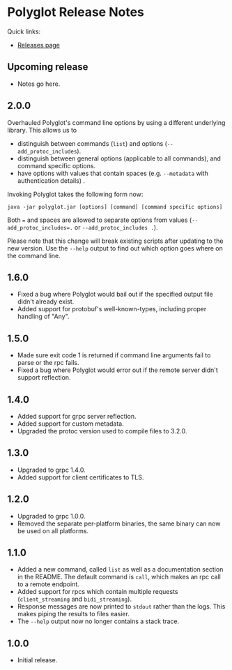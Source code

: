 # Polyglot Release Notes

Quick links:

* [Releases page](https://github.com/dinowernli/polyglot/releases)

## Upcoming release

* Notes go here.

## 2.0.0

 Overhauled Polyglot's command line options by using a different underlying library. This allows us to
* distinguish between commands (`list`) and options (`--add_protoc_includes`).
* distinguish between general options (applicable to all commands), and command specific options.
* have options with values that contain spaces (e.g. `--metadata` with authentication details) .

Invoking Polyglot takes the following form now:

`java -jar polyglot.jar [options] [command] [command specific options]`

Both `=` and spaces are allowed to separate options from values (`--add_protoc_includes=.` or `--add_protoc_includes .`).

Please note that this change will break existing scripts after updating to the new version. Use the `--help` output to find out which option goes where on the command line.

## 1.6.0

* Fixed a bug where Polyglot would bail out if the specified output file didn't already exist.
* Added support for protobuf's well-known-types, including proper handling of "Any".

## 1.5.0

* Made sure exit code 1 is returned if command line arguments fail to parse or the rpc fails.
* Fixed a bug where Polyglot would error out if the remote server didn't support reflection.

## 1.4.0

* Added support for grpc server reflection.
* Added support for custom metadata.
* Upgraded the protoc version used to compile files to 3.2.0.

## 1.3.0

* Upgraded to grpc 1.4.0.
* Added support for client certificates to TLS.

## 1.2.0

* Upgraded to grpc 1.0.0.
* Removed the separate per-platform binaries, the same binary can now be used on all platforms.

## 1.1.0

* Added a new command, called `list` as well as a documentation section in the README. The default command is `call`, which makes an rpc call to a remote endpoint.
* Added support for rpcs which contain multiple requests (`client_streaming` and `bidi_streaming`).
* Response messages are now printed to `stdout` rather than the logs. This makes piping the results to files easier.
* The `--help` output now no longer contains a stack trace.

## 1.0.0

* Initial release.
